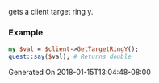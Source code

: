 gets a client target ring y.
### Example

```perl
my $val = $client->GetTargetRingY();
quest::say($val); # Returns double
```


Generated On 2018-01-15T13:04:48-08:00